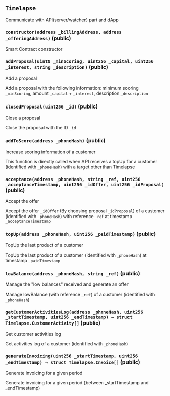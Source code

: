 ## `Timelapse`

Communicate with API(server/watcher) part and dApp





### `constructor(address _billingAddress, address _offeringAddress)` (public)



Smart Contract constructor

### `addProposal(uint8 _minScoring, uint256 _capital, uint256 _interest, string _description)` (public)

Add a proposal


Add a proposal with the following information: minimum scoring `_minScoring`, amount `_capital` + `_interest`, description `_description`

### `closedProposal(uint256 _id)` (public)

Close a proposal


Close the proposal with the ID `_id`

### `addToScore(address _phoneHash)` (public)

Increase scoring information of a customer


This function is directly called when API receives a topUp for a customer (identified with `_phoneHash`) with a target other than Timelapse

### `acceptance(address _phoneHash, string _ref, uint256 _acceptanceTimestamp, uint256 _idOffer, uint256 _idProposal)` (public)

Accept the offer


Accept the offer `_idOffer` (By choosing proposal `_idProposal`) of a customer (identified with `_phoneHash`) with reference `_ref` at timestamp `_acceptanceTimestamp`

### `topUp(address _phoneHash, uint256 _paidTimestamp)` (public)

TopUp the last product of a customer


TopUp the last product of a customer (identified with `_phoneHash`) at timestamp `_paidTimestamp`

### `lowBalance(address _phoneHash, string _ref)` (public)

Manage the "low balances" received and generate an offer


Manage lowBalance (with reference `_ref`) of a customer (identified with `_phoneHash`)

### `getCustomerActivitiesLog(address _phoneHash, uint256 _startTimestamp, uint256 _endTimestamp) → struct Timelapse.CustomerActivity[]` (public)

Get customer activities log


Get activities log of a customer (identified with `_phoneHash`)

### `generateInvoicing(uint256 _startTimestamp, uint256 _endTimestamp) → struct Timelapse.Invoice[]` (public)

Generate invoicing for a given period


Generate invoicing for a given period (between _startTimestamp and _endTimestamp)



